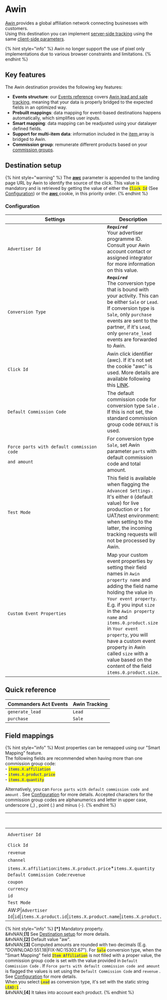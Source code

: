 # Awin

[Awin ](https://www.awin.com)provides a global affiliation network connecting businesses with customers.\
Using this destination you can implement [server-side tracking](https://developer.awin.com/docs/direct-s2s) using the same [client-side parameters](https://developer.awin.com/v1/docs/fall-back-conversion-pixel).

{% hint style="info" %}
Awin no longer support the use of pixel only implementations due to various browser constraints and limitations.
{% endhint %}

## Key features

The Awin destination provides the following key features:

* **Events structure**: our [Events reference](https://community.commandersact.com/platform-x/developers/tracking/events-reference) covers [Awin lead and sale tracking](https://developer.awin.com/docs/tracking), meaning that your data is properly bridged to the expected fields in an optimized way.
* **Prebuilt mappings**: data mapping for event-based destinations happens automatically, which simplifies user inputs.
* **Smart mapping**: data mapping can be readjusted using your datalayer defined fields.
* **Support for multi-item data**: information included in the [item ](https://community.commandersact.com/platform-x/developers/tracking/events-reference#item)array is bridged to Awin.
* **Commission group**: remunerate different products based on your [commission groups](https://wiki.awin.com/index.php/How_to_create_a_commission_group).

## Destination setup

{% hint style="warning" %}
The [**awc**](https://wiki.awin.com/index.php/Advertiser_Tracking_Guide/Conversion_Pixel_Only_Tracking#Server_To_Server_.28S2S.29) parameter is appended to the landing page URL by Awin to identify the source of the click. This value is mandatory and is retrieved by getting the value of either the <mark style="color:blue;">`Click Id`</mark> (See [Configuration](awin.md#configuration)) or the [**awc** ](https://wiki.awin.com/index.php/Advertiser_Tracking_Guide/Conversion_Pixel_Only_Tracking#Server_To_Server_.28S2S.29)cookie, in this priority order.
{% endhint %}

### Configuration

<table><thead><tr><th width="349">Settings</th><th>Description</th></tr></thead><tbody><tr><td><code>Advertiser Id</code></td><td><em><strong><code>Required</code></strong></em><br>Your advertiser programme ID. Consult your Awin account contact or assigned integrator for more information on this value.</td></tr><tr><td><code>Conversion Type</code></td><td><em><strong><code>Required</code></strong></em><br>The conversion type that is bound with your activity. This can be either <code>Sale</code> or <code>Lead</code>. If conversion type is <code>Sale</code>, only <code>purchase</code> events are sent to the partner, if it's <code>Lead</code>, only <code>generate_lead</code> events are forwarded to Awin.</td></tr><tr><td><code>Click Id</code></td><td>Awin click identifier (awc). If it's not set the cookie "awc" is used. More details are available following this <a href="https://wiki.awin.com/index.php/Advertiser_Tracking_Guide/Conversion_Pixel_Only_Tracking#Server_To_Server_.28S2S.29">LINK</a>.</td></tr><tr><td><code>Default Commission Code</code></td><td>The default commission code for conversion type <code>Sale</code> . If this is not set, the standard commission group code <code>DEFAULT</code> is used.</td></tr><tr><td><p><code>Force parts with default commission code</code></p><p><code>and amount</code></p></td><td>For conversion type <code>Sale</code>, set Awin parameter <code>parts</code> with default commission code and total amount.</td></tr><tr><td><code>Test Mode</code></td><td>This field is available when flagging the <code>Advanced Settings</code> . It's either <code>0</code> (default value) for live production or <code>1</code> for UAT/test environment: when setting to the latter, the incoming tracking requests will not be processed by Awin.</td></tr><tr><td><code>Custom Event Properties</code></td><td>Map your custom event properties by setting their field names in <code>Awin property name</code> and adding the field name holding the value in <code>Your event property</code>. E.g. if you input <code>size</code> in the <code>Awin property name</code> and <code>items.0.product.size</code> in <code>Your event property</code>, you will have a custom event property in Awin called <code>size</code> with a value based on the content of the field <code>items.0.product.size</code>.</td></tr></tbody></table>

## Quick reference

| Commanders Act Events | Awin Tracking |
| --------------------- | ------------- |
| `generate_lead`       | `Lead`        |
| `purchase`            | `Sale`        |

## Field mappings

{% hint style="info" %}
Most properties can be remapped using our "Smart Mapping" feature.\
The following fields are recommended when having more than one commission group code:\
\- <mark style="color:blue;">`items.X.affiliation`</mark>\
\- <mark style="color:blue;">`items.X.product.price`</mark>\
\- <mark style="color:blue;">`items.X.quantity`</mark>

Alternatively, you can `Force parts with default commission code and amount` . See [Configuration](awin.md#configuration) for more details. Accepted characters for the commission group codes are alphanumerics and letter in upper case, underscore (\_) , point (.) and minus (-).
{% endhint %}

<table data-full-width="true"><thead><tr><th width="679">Commanders Act Properties</th><th>Awin Properties</th></tr></thead><tbody><tr><td><code>Advertiser Id</code></td><td><code>merchant</code> <strong>[*]</strong></td></tr><tr><td><code>Click Id</code></td><td><code>cks</code> <strong>[1][*]</strong></td></tr><tr><td><code>revenue</code></td><td><code>amount</code></td></tr><tr><td><code>channel</code></td><td><code>ch</code> <strong>[2]</strong></td></tr><tr><td><code>items.X.affiliation</code>:<code>items.X.product.price</code>*<code>items.X.quantity</code><br><code>Default Commission Code</code>:<code>revenue</code></td><td><code>parts</code> <strong>[3]</strong></td></tr><tr><td><code>coupon</code></td><td><code>vc</code></td></tr><tr><td><code>currency</code></td><td><code>cr</code></td></tr><tr><td><code>id</code></td><td><code>ref</code></td></tr><tr><td><code>Test Mode</code></td><td><code>testmode</code></td></tr><tr><td>AW:P|<code>Advertiser Id</code>|<code>id</code>|<code>items.X.product.id</code>|<code>items.X.product.name</code>|<code>items.X.product.price</code>|<code>items.X.quantity</code>|<code>items.X.product.price</code>|<code>items.X.id</code>|<code>items.X.affiliation</code>|<code>items.X.product.category_1</code></td><td><code>bd[X]</code> <strong>[4]</strong></td></tr></tbody></table>

{% hint style="info" %}
**\[\*]** Mandatory property.\
\&#xNAN;**\[1]** See [Destination setup](awin.md#destination-setup) for more details.\
&#xNAN;**\[2]** Default value "aw".\
&#xNAN;**\[3]** Computed amounts are rounded with two decimals (E.g. "DOWNLOAD:551.18|FIX-NC:15302.67"). For <mark style="color:blue;">`Sale`</mark> conversion type, when the "Smart Mapping" field <mark style="color:blue;">`Item Affiliation`</mark> is not filled with a proper value, the commission group code is set with the value provided in `Default Commission Code` . If `Force parts with default commission code and amount` is flagged the values is set using the `Default Commission Code` and `revenue` . See [Configuration](awin.md#configuration) for more details.\
When you select <mark style="color:blue;">`Lead`</mark> as conversion type, it's set with the static string <mark style="color:blue;">`LEAD:1`</mark> .\
\&#xNAN;**\[4]** It takes into account each product.
{% endhint %}
